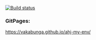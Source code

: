 [![Build status](https://ci.appveyor.com/api/projects/status/giip4smuemeyb5qq?svg=true)](https://ci.appveyor.com/project/vakabunga/ahj-my-env)

### GitPages: 

https://vakabunga.github.io/ahj-my-env/